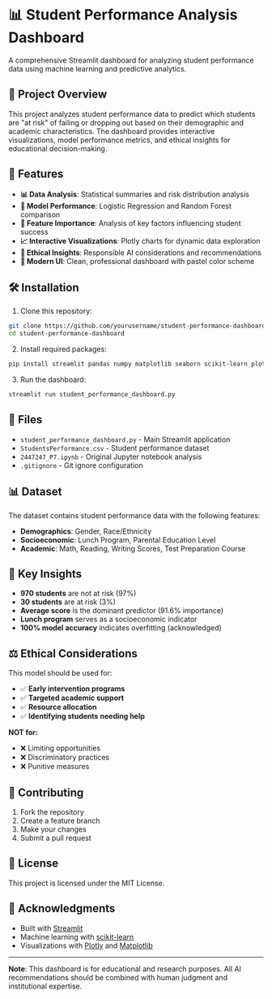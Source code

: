 # 📊 Student Performance Analysis Dashboard

A comprehensive Streamlit dashboard for analyzing student performance data using machine learning and predictive analytics.

## 🎯 Project Overview

This project analyzes student performance data to predict which students are "at risk" of failing or dropping out based on their demographic and academic characteristics. The dashboard provides interactive visualizations, model performance metrics, and ethical insights for educational decision-making.

## 🚀 Features

- **📊 Data Analysis**: Statistical summaries and risk distribution analysis
- **🤖 Model Performance**: Logistic Regression and Random Forest comparison
- **🎯 Feature Importance**: Analysis of key factors influencing student success
- **📈 Interactive Visualizations**: Plotly charts for dynamic data exploration
- **🧠 Ethical Insights**: Responsible AI considerations and recommendations
- **📱 Modern UI**: Clean, professional dashboard with pastel color scheme

## 🛠️ Installation

1. Clone this repository:
```bash
git clone https://github.com/yourusername/student-performance-dashboard.git
cd student-performance-dashboard
```

2. Install required packages:
```bash
pip install streamlit pandas numpy matplotlib seaborn scikit-learn plotly
```

3. Run the dashboard:
```bash
streamlit run student_performance_dashboard.py
```

## 📁 Files

- `student_performance_dashboard.py` - Main Streamlit application
- `StudentsPerformance.csv` - Student performance dataset
- `2447247_P7.ipynb` - Original Jupyter notebook analysis
- `.gitignore` - Git ignore configuration

## 📊 Dataset

The dataset contains student performance data with the following features:
- **Demographics**: Gender, Race/Ethnicity
- **Socioeconomic**: Lunch Program, Parental Education Level
- **Academic**: Math, Reading, Writing Scores, Test Preparation Course

## 🎯 Key Insights

- **970 students** are not at risk (97%)
- **30 students** are at risk (3%)
- **Average score** is the dominant predictor (91.6% importance)
- **Lunch program** serves as a socioeconomic indicator
- **100% model accuracy** indicates overfitting (acknowledged)

## ⚖️ Ethical Considerations

This model should be used for:
- ✅ **Early intervention programs**
- ✅ **Targeted academic support**
- ✅ **Resource allocation**
- ✅ **Identifying students needing help**

**NOT for:**
- ❌ Limiting opportunities
- ❌ Discriminatory practices
- ❌ Punitive measures

## 🤝 Contributing

1. Fork the repository
2. Create a feature branch
3. Make your changes
4. Submit a pull request

## 📄 License

This project is licensed under the MIT License.

## 🙏 Acknowledgments

- Built with [Streamlit](https://streamlit.io/)
- Machine learning with [scikit-learn](https://scikit-learn.org/)
- Visualizations with [Plotly](https://plotly.com/) and [Matplotlib](https://matplotlib.org/)

---

**Note**: This dashboard is for educational and research purposes. All AI recommendations should be combined with human judgment and institutional expertise.
